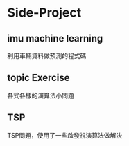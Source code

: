 # Side-Project

## imu machine learning
利用車輛資料做預測的程式碼
## topic Exercise
各式各樣的演算法小問題
## TSP
TSP問題，使用了一些啟發視演算法做解決
